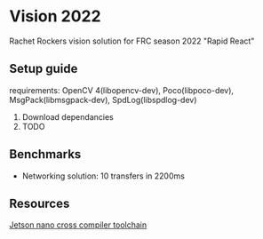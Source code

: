 # Vision 2022

Rachet Rockers vision solution for FRC season 2022 "Rapid React"

## Setup guide

requirements: OpenCV 4(libopencv-dev), Poco(libpoco-dev), MsgPack(libmsgpack-dev), SpdLog(libspdlog-dev)  
1. Download dependancies
2. TODO

## Benchmarks

- Networking solution: 10 transfers in 2200ms

## Resources

[Jetson nano cross compiler toolchain](https://developer.nvidia.com/embedded/dlc/l4t-gcc-7-3-1-toolchain-64-bit-32-1)
